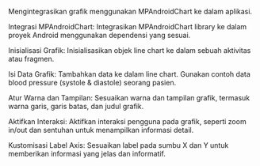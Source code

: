 Mengintegrasikan grafik menggunakan MPAndroidChart ke dalam aplikasi.

Integrasi MPAndroidChart:
Integrasikan MPAndroidChart library ke dalam proyek Android menggunakan dependensi yang sesuai.

Inisialisasi Grafik:
Inisialisasikan objek line chart ke dalam sebuah aktivitas atau fragmen.

Isi Data Grafik:
Tambahkan data ke dalam line chart. Gunakan contoh data blood pressure (systole & diastole) seorang pasien.

Atur Warna dan Tampilan:
Sesuaikan warna dan tampilan grafik, termasuk warna garis, garis batas, dan judul grafik.

Aktifkan Interaksi:
Aktifkan interaksi pengguna pada grafik, seperti zoom in/out dan sentuhan untuk menampilkan informasi detail.

Kustomisasi Label Axis:
Sesuaikan label pada sumbu X dan Y untuk memberikan informasi yang jelas dan informatif.
